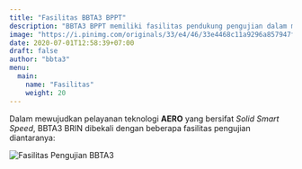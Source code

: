 ```yaml
---
title: "Fasilitas BBTA3 BPPT"
description: "BBTA3 BPPT memiliki fasilitas pendukung pengujian dalam melayani teknologi Aerodinamika, Aeroelastika, Aeroakustika, Aeromekanika dan Aerotronika di Indonesia."
image: "https://i.pinimg.com/originals/33/e4/46/33e4468c11a9296a857947f703026649.jpg"
date: 2020-07-01T12:58:39+07:00
draft: false
author: "bbta3"
menu:
  main:
    name: "Fasilitas"
    weight: 20
---
```


Dalam mewujudkan pelayanan teknologi **AERO** yang bersifat _Solid Smart Speed_, BBTA3 BRIN dibekali dengan beberapa 
fasilitas pengujian diantaranya:

![Fasilitas Pengujian BBTA3](https://i.pinimg.com/originals/e2/88/98/e288983fd08b90db2cba8fe050424482.png)
